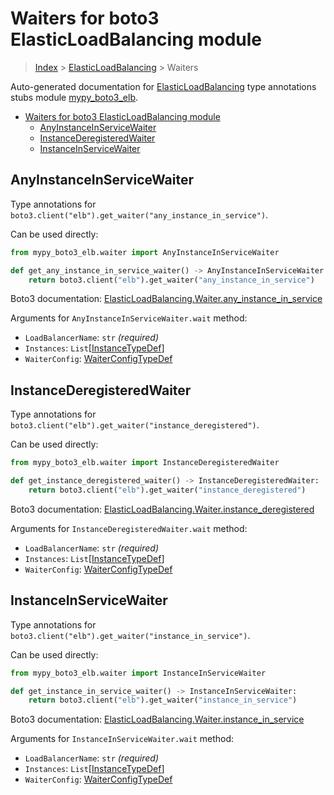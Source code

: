 # Waiters for boto3 ElasticLoadBalancing module

> [Index](..) > [ElasticLoadBalancing](.) > Waiters

Auto-generated documentation for
[ElasticLoadBalancing](https://boto3.amazonaws.com/v1/documentation/api/1.17.71/reference/services/elb.html#ElasticLoadBalancing)
type annotations stubs module
[mypy_boto3_elb](https://pypi.org/project/mypy-boto3-elb/).

- [Waiters for boto3 ElasticLoadBalancing module](#waiters-for-boto3-elasticloadbalancing-module)
  - [AnyInstanceInServiceWaiter](#anyinstanceinservicewaiter)
  - [InstanceDeregisteredWaiter](#instancederegisteredwaiter)
  - [InstanceInServiceWaiter](#instanceinservicewaiter)

## AnyInstanceInServiceWaiter

Type annotations for
`boto3.client("elb").get_waiter("any_instance_in_service")`.

Can be used directly:

```python
from mypy_boto3_elb.waiter import AnyInstanceInServiceWaiter

def get_any_instance_in_service_waiter() -> AnyInstanceInServiceWaiter:
    return boto3.client("elb").get_waiter("any_instance_in_service")
```

Boto3 documentation:
[ElasticLoadBalancing.Waiter.any_instance_in_service](https://boto3.amazonaws.com/v1/documentation/api/1.17.71/reference/services/elb.html#ElasticLoadBalancing.Waiter.any_instance_in_service)

Arguments for `AnyInstanceInServiceWaiter.wait` method:

- `LoadBalancerName`: `str` *(required)*
- `Instances`: `List`\[[InstanceTypeDef](./type_defs.md#instancetypedef)\]
- `WaiterConfig`: [WaiterConfigTypeDef](./type_defs.md#waiterconfigtypedef)

## InstanceDeregisteredWaiter

Type annotations for `boto3.client("elb").get_waiter("instance_deregistered")`.

Can be used directly:

```python
from mypy_boto3_elb.waiter import InstanceDeregisteredWaiter

def get_instance_deregistered_waiter() -> InstanceDeregisteredWaiter:
    return boto3.client("elb").get_waiter("instance_deregistered")
```

Boto3 documentation:
[ElasticLoadBalancing.Waiter.instance_deregistered](https://boto3.amazonaws.com/v1/documentation/api/1.17.71/reference/services/elb.html#ElasticLoadBalancing.Waiter.instance_deregistered)

Arguments for `InstanceDeregisteredWaiter.wait` method:

- `LoadBalancerName`: `str` *(required)*
- `Instances`: `List`\[[InstanceTypeDef](./type_defs.md#instancetypedef)\]
- `WaiterConfig`: [WaiterConfigTypeDef](./type_defs.md#waiterconfigtypedef)

## InstanceInServiceWaiter

Type annotations for `boto3.client("elb").get_waiter("instance_in_service")`.

Can be used directly:

```python
from mypy_boto3_elb.waiter import InstanceInServiceWaiter

def get_instance_in_service_waiter() -> InstanceInServiceWaiter:
    return boto3.client("elb").get_waiter("instance_in_service")
```

Boto3 documentation:
[ElasticLoadBalancing.Waiter.instance_in_service](https://boto3.amazonaws.com/v1/documentation/api/1.17.71/reference/services/elb.html#ElasticLoadBalancing.Waiter.instance_in_service)

Arguments for `InstanceInServiceWaiter.wait` method:

- `LoadBalancerName`: `str` *(required)*
- `Instances`: `List`\[[InstanceTypeDef](./type_defs.md#instancetypedef)\]
- `WaiterConfig`: [WaiterConfigTypeDef](./type_defs.md#waiterconfigtypedef)
